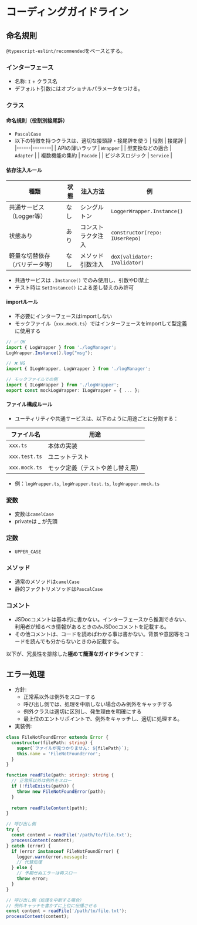 # コーディングガイドライン

## 命名規則
`@typescript-eslint/recommended`をベースとする。

### インターフェース
- 名称: `I` + クラス名
- デフォルト引数にはオプショナルパラメータをつける。

### クラス
#### 命名規則（役割別接尾辞）
- `PascalCase`
- 以下の特徴を持つクラスは、適切な接頭辞・接尾辞を使う
| 役割 | 接尾辞 |
|------|--------|
| APIの薄いラップ | `Wrapper` |
| 型変換などの適合 | `Adapter` |
| 複数機能の集約 | `Facade` |
| ビジネスロジック | `Service` |

#### 依存注入ルール

| 種類 | 状態 | 注入方法 | 例 |
|------|------|-----------|-----|
| 共通サービス（Logger等） | なし | シングルトン | `LoggerWrapper.Instance()` |
| 状態あり | あり | コンストラクタ注入 | `constructor(repo: IUserRepo)` |
| 軽量な切替依存（バリデータ等） | なし | メソッド引数注入 | `doX(validator: IValidator)` |

- 共通サービスは `.Instance()` でのみ使用し、引数やDI禁止
- テスト時は `SetInstance()` による差し替えのみ許可

#### importルール

- 不必要にインターフェースはimportしない
- モックファイル（`xxx.mock.ts`）ではインターフェースをimportして型定義に使用する

```ts
// ✅ OK
import { LogWrapper } from './logManager';
LogWrapper.Instance().log("msg");

// ❌ NG
import { ILogWrapper, LogWrapper } from './logManager';

// モックファイルでの例
import { ILogWrapper } from './logWrapper';
export const mockLogWrapper: ILogWrapper = { ... };

```

#### ファイル構成ルール

- ユーティリティや共通サービスは、以下のように用途ごとに分割する：

| ファイル名 | 用途 |
|------------|------|
| `xxx.ts` | 本体の実装 |
| `xxx.test.ts` | ユニットテスト |
| `xxx.mock.ts` | モック定義（テストや差し替え用） |

- 例：`logWrapper.ts`, `logWrapper.test.ts`, `logWrapper.mock.ts`


### 変数
- 変数は`camelCase`
- privateは _ が先頭

### 定数
- `UPPER_CASE`

### メソッド
- 通常のメソッドは`camelCase`
- 静的ファクトリメソッドは`PascalCase`

### コメント
- JSDocコメントは基本的に書かない。インターフェースから推測できない、利用者が知るべき情報があるときのみJSDocコメントを記載する。
- その他コメントは、コードを読めばわかる事は書かない。背景や意図等をコードを読んでも分からないときのみ記載する。

以下が、冗長性を排除した**極めて簡潔なガイドライン**です：

## エラー処理
- 方針:
  - 正常系以外は例外をスローする
  - 呼び出し側では、処理を中断しない場合のみ例外をキャッチする
  - 例外クラスは適切に区別し、発生理由を明確にする
  - 最上位のエントリポイントで、例外をキャッチし、適切に処理する。
- 実装例:

```typescript
class FileNotFoundError extends Error {
  constructor(filePath: string) {
    super(`ファイルが見つかりません: ${filePath}`);
    this.name = 'FileNotFoundError';
  }
}

function readFile(path: string): string {
  // 正常系以外は例外をスロー
  if (!fileExists(path)) {
    throw new FileNotFoundError(path);
  }
  
  return readFileContent(path);
}

// 呼び出し側 
try {
  const content = readFile('/path/to/file.txt');
  processContent(content);
} catch (error) {
  if (error instanceof FileNotFoundError) {
    logger.warn(error.message);
    // 代替処理
  } else {
    // 予期せぬエラーは再スロー
    throw error;
  }
}

// 呼び出し側（処理を中断する場合）
// 例外キャッチを書かずに上位に伝播させる
const content = readFile('/path/to/file.txt');
processContent(content);

```